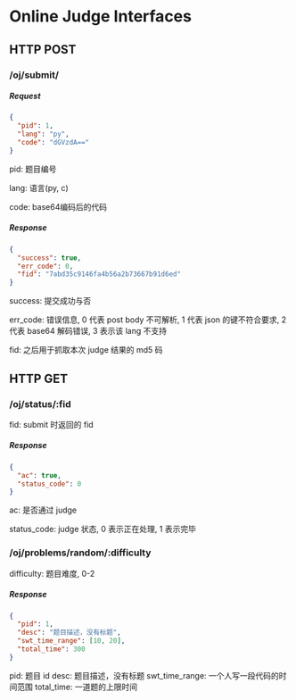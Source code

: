 # Online Judge Interfaces

## HTTP POST

### /oj/submit/

##### Request
```json
{
  "pid": 1,
  "lang": "py",
  "code": "dGVzdA=="
}
```

pid: 题目编号

lang: 语言(py, c)

code: base64编码后的代码

##### Response
```json
{
  "success": true,
  "err_code": 0,
  "fid": "7abd35c9146fa4b56a2b73667b91d6ed"
}
```

success: 提交成功与否

err_code: 错误信息, 0 代表 post body 不可解析, 1 代表 json 的键不符合要求, 2 代表 base64 解码错误, 3 表示该 lang 不支持

fid: 之后用于抓取本次 judge 结果的 md5 码

## HTTP GET

###  /oj/status/:fid

fid: submit 时返回的 fid

##### Response
```json
{
  "ac": true,
  "status_code": 0
}
```

ac: 是否通过 judge

status_code: judge 状态, 0 表示正在处理, 1 表示完毕

### /oj/problems/random/:difficulty

difficulty: 题目难度, 0-2

##### Response
```json
{
  "pid": 1,
  "desc": "题目描述，没有标题",
  "swt_time_range": [10, 20],
  "total_time": 300
}
```

pid: 题目 id
desc: 题目描述，没有标题
swt_time_range: 一个人写一段代码的时间范围
total_time: 一道题的上限时间
